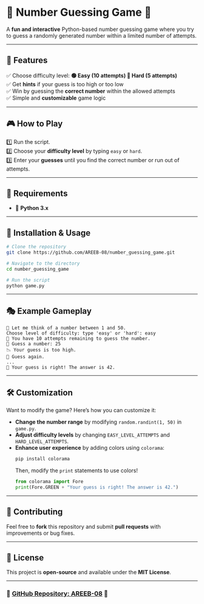 # 🎯 Number Guessing Game 🎲

A **fun and interactive** Python-based number guessing game where you try to guess a randomly generated number within a limited number of attempts.

---

## 🌟 Features
✅ Choose difficulty level: **🟢 Easy (10 attempts) 🔴 Hard (5 attempts)**  
✅ Get **hints** if your guess is too high or too low  
✅ Win by guessing the **correct number** within the allowed attempts  
✅ Simple and **customizable** game logic  

---

## 🎮 How to Play
1️⃣ Run the script.  
2️⃣ Choose your **difficulty level** by typing `easy` or `hard`.  
3️⃣ Enter your **guesses** until you find the correct number or run out of attempts.  

---

## 🔧 Requirements
- 🐍 **Python 3.x**

---

## 🚀 Installation & Usage
```sh
# Clone the repository
git clone https://github.com/AREEB-08/number_guessing_game.git

# Navigate to the directory
cd number_guessing_game

# Run the script
python game.py
```

---

## 🎭 Example Gameplay
```
🎲 Let me think of a number between 1 and 50.
Choose level of difficulty: type 'easy' or 'hard': easy
🔢 You have 10 attempts remaining to guess the number.
🎯 Guess a number: 25
📉 Your guess is too high.
🔄 Guess again.
...
🎉 Your guess is right! The answer is 42.
```

---

## 🛠️ Customization
Want to modify the game? Here’s how you can customize it:
- **Change the number range** by modifying `random.randint(1, 50)` in `game.py`.
- **Adjust difficulty levels** by changing `EASY_LEVEL_ATTEMPTS` and `HARD_LEVEL_ATTEMPTS`.
- **Enhance user experience** by adding colors using `colorama`:
  ```sh
  pip install colorama
  ```
  Then, modify the `print` statements to use colors!
  ```python
  from colorama import Fore
  print(Fore.GREEN + "Your guess is right! The answer is 42.")
  ```

---

## 🤝 Contributing
Feel free to **fork** this repository and submit **pull requests** with improvements or bug fixes.

---

## 📜 License
This project is **open-source** and available under the **MIT License**.

---

### 🔗 [GitHub Repository: AREEB-08](https://github.com/AREEB-08) 🚀

